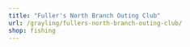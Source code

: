 ```yaml
---
title: "Fuller's North Branch Outing Club"
url: /grayling/fullers-north-branch-outing-club/
shop: fishing
---
```


